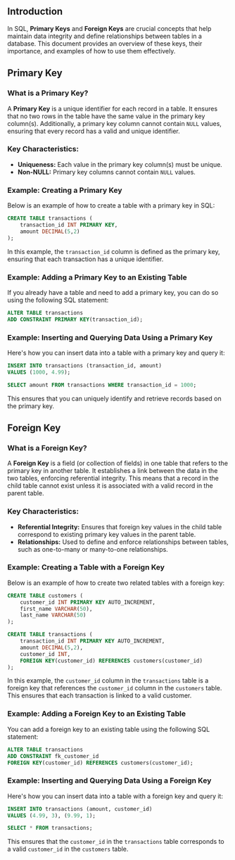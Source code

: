 ## Introduction
In SQL, **Primary Keys** and **Foreign Keys** are crucial concepts that help maintain data integrity and define relationships between tables in a database. This document provides an overview of these keys, their importance, and examples of how to use them effectively.

## Primary Key

### What is a Primary Key?
A **Primary Key** is a unique identifier for each record in a table. It ensures that no two rows in the table have the same value in the primary key column(s). Additionally, a primary key column cannot contain `NULL` values, ensuring that every record has a valid and unique identifier.

### Key Characteristics:
- **Uniqueness:** Each value in the primary key column(s) must be unique.
- **Non-NULL:** Primary key columns cannot contain `NULL` values.

### Example: Creating a Primary Key
Below is an example of how to create a table with a primary key in SQL:
```sql
CREATE TABLE transactions (
    transaction_id INT PRIMARY KEY,
    amount DECIMAL(5,2)
);
```
In this example, the `transaction_id` column is defined as the primary key, ensuring that each transaction has a unique identifier.

### Example: Adding a Primary Key to an Existing Table
If you already have a table and need to add a primary key, you can do so using the following SQL statement:
```sql
ALTER TABLE transactions
ADD CONSTRAINT PRIMARY KEY(transaction_id);
```

### Example: Inserting and Querying Data Using a Primary Key
Here's how you can insert data into a table with a primary key and query it:
```sql
INSERT INTO transactions (transaction_id, amount) 
VALUES (1000, 4.99);

SELECT amount FROM transactions WHERE transaction_id = 1000;
```
This ensures that you can uniquely identify and retrieve records based on the primary key.

## Foreign Key

### What is a Foreign Key?
A **Foreign Key** is a field (or collection of fields) in one table that refers to the primary key in another table. It establishes a link between the data in the two tables, enforcing referential integrity. This means that a record in the child table cannot exist unless it is associated with a valid record in the parent table.

### Key Characteristics:
- **Referential Integrity:** Ensures that foreign key values in the child table correspond to existing primary key values in the parent table.
- **Relationships:** Used to define and enforce relationships between tables, such as one-to-many or many-to-one relationships.

### Example: Creating a Table with a Foreign Key
Below is an example of how to create two related tables with a foreign key:
```sql
CREATE TABLE customers (
    customer_id INT PRIMARY KEY AUTO_INCREMENT,
    first_name VARCHAR(50),
    last_name VARCHAR(50)
);

CREATE TABLE transactions (
    transaction_id INT PRIMARY KEY AUTO_INCREMENT,
    amount DECIMAL(5,2),
    customer_id INT,
    FOREIGN KEY(customer_id) REFERENCES customers(customer_id)
);
```
In this example, the `customer_id` column in the `transactions` table is a foreign key that references the `customer_id` column in the `customers` table. This ensures that each transaction is linked to a valid customer.

### Example: Adding a Foreign Key to an Existing Table
You can add a foreign key to an existing table using the following SQL statement:
```sql
ALTER TABLE transactions
ADD CONSTRAINT fk_customer_id
FOREIGN KEY(customer_id) REFERENCES customers(customer_id);
```

### Example: Inserting and Querying Data Using a Foreign Key
Here's how you can insert data into a table with a foreign key and query it:
```sql
INSERT INTO transactions (amount, customer_id)
VALUES (4.99, 3), (9.99, 1);

SELECT * FROM transactions;
```
This ensures that the `customer_id` in the `transactions` table corresponds to a valid `customer_id` in the `customers` table.

